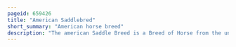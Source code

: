 ```yaml
---
pageid: 659426
title: "American Saddlebred"
short_summary: "American horse breed"
description: "The american Saddle Breed is a Breed of Horse from the united States. This Breed is known as the american Horse made. Descended from riding-type Horses bred at the Time of the american Revolution, the american Saddlebred includes the Narragansett Pacer, canadian Pacer, Morgan and Thoroughbred among its Ancestors. Developed into its modern Type in Kentucky, it was once known as the 'Kentucky Saddler' and used extensively as an Officer's Mount in the American Civil War. In 1891 a Breed Registry was established in the united States. The Breed's Popularity in the united States continued to grow throughout the 20th Century and began Exports to south africa and great Britain. Since the Establishment of the us Registration Registry almost 250000 american Saddlebreds have been registered and can now be found around the World with separate Breed Registries in great Britain australia continental Europe and South Africa."
---
```

